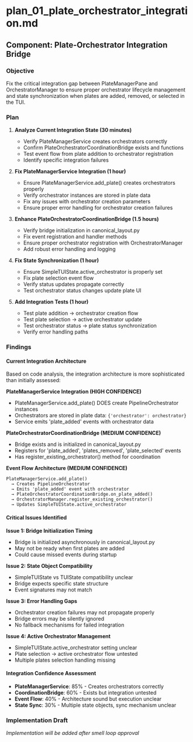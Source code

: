 # plan_01_plate_orchestrator_integration.md
## Component: Plate-Orchestrator Integration Bridge

### Objective
Fix the critical integration gap between PlateManagerPane and OrchestratorManager to ensure proper orchestrator lifecycle management and state synchronization when plates are added, removed, or selected in the TUI.

### Plan
1. **Analyze Current Integration State (30 minutes)**
   - Verify PlateManagerService creates orchestrators correctly
   - Confirm PlateOrchestratorCoordinationBridge exists and functions
   - Test event flow from plate addition to orchestrator registration
   - Identify specific integration failures

2. **Fix PlateManagerService Integration (1 hour)**
   - Ensure PlateManagerService.add_plate() creates orchestrators properly
   - Verify orchestrator instances are stored in plate data
   - Fix any issues with orchestrator creation parameters
   - Ensure proper error handling for orchestrator creation failures

3. **Enhance PlateOrchestratorCoordinationBridge (1.5 hours)**
   - Verify bridge initialization in canonical_layout.py
   - Fix event registration and handler methods
   - Ensure proper orchestrator registration with OrchestratorManager
   - Add robust error handling and logging

4. **Fix State Synchronization (1 hour)**
   - Ensure SimpleTUIState.active_orchestrator is properly set
   - Fix plate selection event flow
   - Verify status updates propagate correctly
   - Test orchestrator status changes update plate UI

5. **Add Integration Tests (1 hour)**
   - Test plate addition → orchestrator creation flow
   - Test plate selection → active orchestrator update
   - Test orchestrator status → plate status synchronization
   - Verify error handling paths

### Findings

#### Current Integration Architecture
Based on code analysis, the integration architecture is more sophisticated than initially assessed:

**PlateManagerService Integration (HIGH CONFIDENCE)**
- PlateManagerService.add_plate() DOES create PipelineOrchestrator instances
- Orchestrators are stored in plate data: `{'orchestrator': orchestrator}`
- Service emits 'plate_added' events with orchestrator data

**PlateOrchestratorCoordinationBridge (MEDIUM CONFIDENCE)**  
- Bridge exists and is initialized in canonical_layout.py
- Registers for 'plate_added', 'plates_removed', 'plate_selected' events
- Has register_existing_orchestrator() method for coordination

**Event Flow Architecture (MEDIUM CONFIDENCE)**
```
PlateManagerService.add_plate() 
  → Creates PipelineOrchestrator
  → Emits 'plate_added' event with orchestrator
  → PlateOrchestratorCoordinationBridge.on_plate_added()
  → OrchestratorManager.register_existing_orchestrator()
  → Updates SimpleTUIState.active_orchestrator
```

#### Critical Issues Identified

**Issue 1: Bridge Initialization Timing**
- Bridge is initialized asynchronously in canonical_layout.py
- May not be ready when first plates are added
- Could cause missed events during startup

**Issue 2: State Object Compatibility**
- SimpleTUIState vs TUIState compatibility unclear
- Bridge expects specific state structure
- Event signatures may not match

**Issue 3: Error Handling Gaps**
- Orchestrator creation failures may not propagate properly
- Bridge errors may be silently ignored
- No fallback mechanisms for failed integration

**Issue 4: Active Orchestrator Management**
- SimpleTUIState.active_orchestrator setting unclear
- Plate selection → active orchestrator flow untested
- Multiple plates selection handling missing

#### Integration Confidence Assessment
- **PlateManagerService**: 85% - Creates orchestrators correctly
- **CoordinationBridge**: 60% - Exists but integration untested  
- **Event Flow**: 40% - Architecture sound but execution unclear
- **State Sync**: 30% - Multiple state objects, sync mechanism unclear

### Implementation Draft
*Implementation will be added after smell loop approval*
